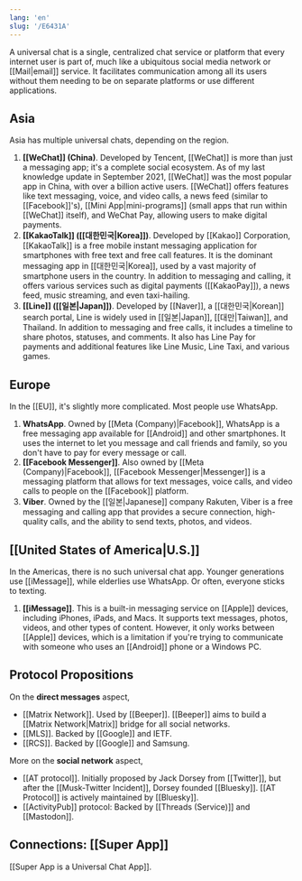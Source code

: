 ```yaml
---
lang: 'en'
slug: '/E6431A'
---
```


A universal chat is a single, centralized chat service or platform that every internet user is part of, much like a ubiquitous social media network or [[Mail|email]] service. It facilitates communication among all its users without them needing to be on separate platforms or use different applications.

## Asia

Asia has multiple universal chats, depending on the region.

1. **[[WeChat]] (China)**. Developed by Tencent, [[WeChat]] is more than just a messaging app; it's a complete social ecosystem. As of my last knowledge update in September 2021, [[WeChat]] was the most popular app in China, with over a billion active users. [[WeChat]] offers features like text messaging, voice, and video calls, a news feed (similar to [[Facebook]]'s), [[Mini App|mini-programs]] (small apps that run within [[WeChat]] itself), and WeChat Pay, allowing users to make digital payments.
2. **[[KakaoTalk]] ([[대한민국|Korea]])**. Developed by [[Kakao]] Corporation, [[KakaoTalk]] is a free mobile instant messaging application for smartphones with free text and free call features. It is the dominant messaging app in [[대한민국|Korea]], used by a vast majority of smartphone users in the country. In addition to messaging and calling, it offers various services such as digital payments ([[KakaoPay]]), a news feed, music streaming, and even taxi-hailing.
3. **[[Line]] ([[일본|Japan]])**. Developed by [[Naver]], a [[대한민국|Korean]] search portal, Line is widely used in [[일본|Japan]], [[대만|Taiwan]], and Thailand. In addition to messaging and free calls, it includes a timeline to share photos, statuses, and comments. It also has Line Pay for payments and additional features like Line Music, Line Taxi, and various games.

## Europe

In the [[EU]], it's slightly more complicated. Most people use WhatsApp.

1. **WhatsApp**. Owned by [[Meta (Company)|Facebook]], WhatsApp is a free messaging app available for [[Android]] and other smartphones. It uses the internet to let you message and call friends and family, so you don't have to pay for every message or call.
2. **[[Facebook Messenger]]**. Also owned by [[Meta (Company)|Facebook]], [[Facebook Messenger|Messenger]] is a messaging platform that allows for text messages, voice calls, and video calls to people on the [[Facebook]] platform.
3. **Viber**. Owned by the [[일본|Japanese]] company Rakuten, Viber is a free messaging and calling app that provides a secure connection, high-quality calls, and the ability to send texts, photos, and videos.

## [[United States of America|U.S.]]

In the Americas, there is no such universal chat app. Younger generations use [[iMessage]], while elderlies use WhatsApp. Or often, everyone sticks to texting.

1. **[[iMessage]]**. This is a built-in messaging service on [[Apple]] devices, including iPhones, iPads, and Macs. It supports text messages, photos, videos, and other types of content. However, it only works between [[Apple]] devices, which is a limitation if you're trying to communicate with someone who uses an [[Android]] phone or a Windows PC.

## Protocol Propositions

On the **direct messages** aspect,

- [[Matrix Network]]. Used by [[Beeper]]. [[Beeper]] aims to build a [[Matrix Network|Matrix]] bridge for all social networks.
- [[MLS]]. Backed by [[Google]] and IETF.
- [[RCS]]. Backed by [[Google]] and Samsung.

More on the **social network** aspect,

- [[AT protocol]]. Initially proposed by Jack Dorsey from [[Twitter]], but after the [[Musk-Twitter Incident]], Dorsey founded [[Bluesky]]. [[AT Protocol]] is actively maintained by [[Bluesky]].
- [[ActivityPub]] protocol: Backed by [[Threads (Service)]] and [[Mastodon]].

## Connections: [[Super App]]

[[Super App is a Universal Chat App]].
